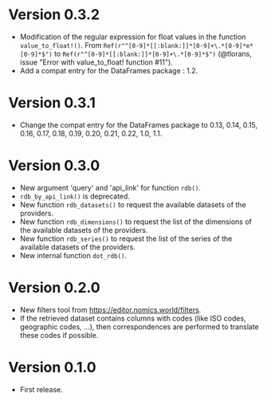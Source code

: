 # Version 0.3.2

* Modification of the regular expression for float values in the function `value_to_float!()`. From `Ref(r"^[0-9]*[[:blank:]]*[0-9]+\.*[0-9]*e*[0-9]*$")` to `Ref(r"^[0-9]*[[:blank:]]*[0-9]+\.*[0-9]*$")` (@tlorans, issue "Error with value_to_float! function #11").
* Add a compat entry for the DataFrames package : 1.2.

# Version 0.3.1

* Change the compat entry for the DataFrames package to 0.13, 0.14, 0.15, 0.16, 0.17, 0.18, 0.19, 0.20, 0.21, 0.22, 1.0, 1.1.

# Version 0.3.0

* New argument 'query' and 'api_link' for function `rdb()`.
* `rdb_by_api_link()` is deprecated.
* New function `rdb_datasets()` to request the available datasets of the providers.
* New function `rdb_dimensions()` to request the list of the dimensions of the available datasets of the providers.
* New function `rdb_series()` to request the list of the series of the available datasets of the providers.
* New internal function `dot_rdb()`.

# Version 0.2.0

* New filters tool from <https://editor.nomics.world/filters>.
* If the retrieved dataset contains columns with codes (like ISO codes,
  geographic codes, ...), then correspondences are performed to translate
  these codes if possible.

# Version 0.1.0

* First release.
